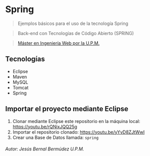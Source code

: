 # Spring
> Ejemplos básicos para el uso de la tecnología Spring

> Back-end con Tecnologías de Código Abierto (SPRING)

> [Máster en Ingeniería Web por la U.P.M.](http://miw.etsisi.upm.es)


## Tecnologías
* Eclipse
* Maven
* MySQL
* Tomcat
* Spring

## Importar el proyecto mediante Eclipse
1. Clonar mediante Eclipse este repositorio en la máquina local: https://youtu.be/rQNixJQQ25g
1. Importar el repositorio clonado: https://youtu.be/yYvD8ZJtWwI
1. Crear una Base de Datos llamada: `spring`

###### Autor: Jesús Bernal Bermúdez U.P.M.